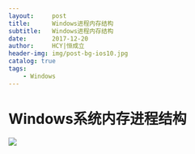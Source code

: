 ```yaml
---
layout:     post
title:      Windows进程内存结构
subtitle:   Windows进程内存结构
date:       2017-12-20
author:     HCY|恒成立
header-img: img/post-bg-ios10.jpg
catalog: true
tags:
    - Windows
---
```

# Windows系统内存进程结构
![](Ceneses.github.io/img/Windows进程内存结构.png)
